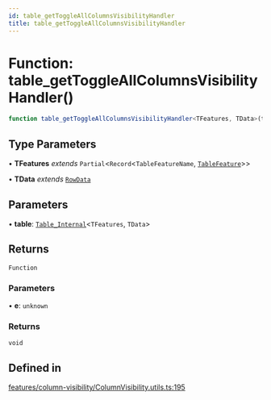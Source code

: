 ```yaml
---
id: table_getToggleAllColumnsVisibilityHandler
title: table_getToggleAllColumnsVisibilityHandler
---
```


# Function: table\_getToggleAllColumnsVisibilityHandler()

```ts
function table_getToggleAllColumnsVisibilityHandler<TFeatures, TData>(table): (e) => void
```

## Type Parameters

• **TFeatures** *extends* `Partial`\<`Record`\<`TableFeatureName`, [`TableFeature`](../interfaces/tablefeature.md)\>\>

• **TData** *extends* [`RowData`](../type-aliases/rowdata.md)

## Parameters

• **table**: [`Table_Internal`](../type-aliases/table_internal.md)\<`TFeatures`, `TData`\>

## Returns

`Function`

### Parameters

• **e**: `unknown`

### Returns

`void`

## Defined in

[features/column-visibility/ColumnVisibility.utils.ts:195](https://github.com/TanStack/table/blob/main/packages/table-core/src/features/column-visibility/ColumnVisibility.utils.ts#L195)
